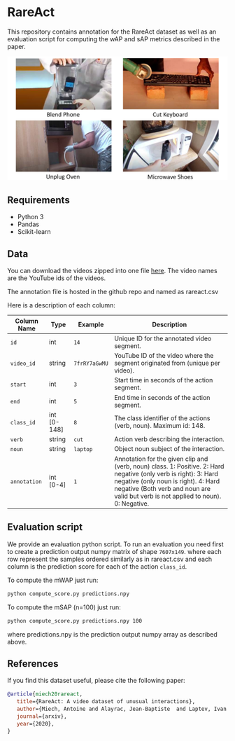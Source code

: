 # RareAct

This repository contains annotation for the RareAct dataset as well as an evaluation script for
computing the wAP and sAP metrics described in the paper.

![RareAct](rareact.png)


## Requirements

- Python 3
- Pandas
- Scikit-learn

## Data

You can download the videos zipped into one file [here](https://www.rocq.inria.fr/cluster-willow/amiech/rareact.zip).
The video names are the YouTube ids of the videos.

The annotation file is hosted in the github repo and named as rareact.csv

Here is a description of each column:


| Column Name           | Type                       | Example        | Description                                                                   |
| --------------------- | -------------------------- | -------------- | ----------------------------------------------------------------------------- |
| `id`                  | int                        | `14`           | Unique ID for the annotated video segment.                                    |
| `video_id`            | string                     | `7frRY7aGwMU`  | YouTube ID of the video where the segment originated from (unique per video). |
| `start`               | int                        | `3`            | Start time in seconds of the action segment.                                  |
| `end`                 | int                        | `5`            | End time in seconds of the action segment.                                    |
| `class_id`            | int [0-148]                | `8`            | The class identifier of the actions (verb, noun). Maximum id: 148.            |
| `verb`                | string                     | `cut`          | Action verb describing the interaction.                                       |
| `noun`                | string                     | `laptop`       | Object noun subject of the interaction.                                       |
| `annotation`          | int [0-4]                  | `1`            | Annotation for the given clip and (verb, noun) class. 1: Positive. 2: Hard negative (only verb is right): 3: Hard negative (only noun is right). 4: Hard negative (Both verb and noun are valid but verb is not applied to noun). 0: Negative.|


## Evaluation script

We provide an evaluation python script.
To run an evaluation you need first to create a prediction output numpy matrix of shape `7607x149`.
where each row represent the samples ordered similarly as in rareact.csv and each column is the prediction score for each of the action `class_id`.

To compute the mWAP just run:

```sh
python compute_score.py predictions.npy 
```

To compute the mSAP (n=100) just run:


```sh
python compute_score.py predictions.npy 100 
```

where predictions.npy is the prediction output numpy array as described above.

## References

If you find this dataset useful, please cite the following paper:

```bibtex
@article{miech20rareact,
   title={RareAct: A video dataset of unusual interactions},
   author={Miech, Antoine and Alayrac, Jean-Baptiste  and Laptev, Ivan and Sivic, Josef and Zisserman, Andrew},
   journal={arxiv},
   year={2020},
}
```
